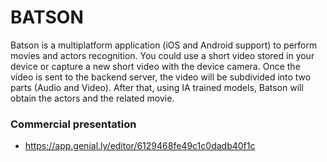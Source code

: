 # BATSON

Batson is a multiplatform application (iOS and Android support) to perform movies and actors recognition. You could use a short video stored in your device or capture a new short video with the device camera. Once the video is sent to the backend server, the video will be subdivided into two parts (Audio and Video). After that, using IA trained models, Batson will obtain the actors and the related movie.


### Commercial presentation
* https://app.genial.ly/editor/6129468fe49c1c0dadb40f1c
